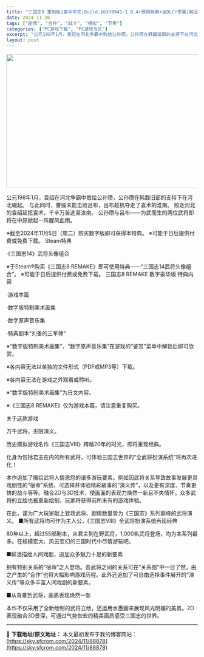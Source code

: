 ```yaml
---
title: "三国志8 重制版|豪华中文|Build.16339941-1.0.4+预购特典+全DLC+季票|解压即撸|"
date: 2024-11-26
tags: ["剧情", "合作", "战斗", "模拟", "节奏"]
categories: ["PC游戏下载", "PC游戏专区"]
excerpt: "公元198年1月，袁绍在河北争霸中败给公孙瓒，公孙瓒在韩馥旧部的支持下在河北崛起。 与此同时，曹操未能击败吕布，吕布趁机夺走了袁术的淮南。 败走河北的袁绍延揽袁术，千辛万苦逃至汝南。 公孙瓒与吕布——为武而生的两位武将即将在中原掀起一阵腥风血雨。 ※截至2024年11月5日（周二）购买数字版即可获得&hellip;"
layout: post
---
```


<img class="aligncenter size-full wp-image-88830" src="https://sky.sfcrom.com/wp-content/uploads/2024/11/2024112607543655.webp" alt="" width="616" height="353" />

公元198年1月，袁绍在河北争霸中败给公孙瓒，公孙瓒在韩馥旧部的支持下在河北崛起。
与此同时，曹操未能击败吕布，吕布趁机夺走了袁术的淮南。
败走河北的袁绍延揽袁术，千辛万苦逃至汝南。
公孙瓒与吕布——为武而生的两位武将即将在中原掀起一阵腥风血雨。

※截至2024年11月5日（周二）购买数字版即可获得本特典。
※可能于日后提供付费或免费下载。
Steam特典

·《三国志14》武将头像组合

※于Steam®购买《三国志8 REMAKE》即可使用特典——“三国志14武将头像组合”。
※可能于日后提供付费或免费下载。
三国志8 REMAKE 数字豪华版 特典内容

·游戏本篇

·数字版特制美术画集

·数字原声音乐集

·特典剧本“刘备的三军师”

※“数字版特制美术画集”、“数字原声音乐集”在游戏的“鉴赏”菜单中解锁后即可欣赏。

※各内容无法以单独的文件形式（PDF或MP3等）下载。

※各内容无法在游戏之外观看或聆听。

※“数字版特制美术画集”为日文内容。

※《三国志8 REMAKE》仅为游戏本篇，请注意重复购买。

关于这款游戏

万千武将，无限演义。

历史模拟游戏名作《三国志Ⅷ》跨越20年的时光，即将重现经典。

化身为包括君主在内的所有武将，可体验三国志世界的“全武将扮演系统”将再次进化！

本作追加了描绘武将人情恩怨的诸多游玩要素。例如因武将关系导致故事发展更具戏剧性的“宿命”系统、可选择并体验精彩故事的“演义传”，以及更有深度、节奏更快的战斗等等。融合2D与3D技术，使画面的表现力焕然一新且不失情怀。众多武将的立绘也被重新绘制，玩家将获得前所未有的游戏体验。

在此，谨为广大玩家献上登场武将、剧情数量皆为《三国志》系列巅峰的武将演义。
■所有武将均可作为主人公，《三国志Ⅷ》全武将扮演系统再现经典

80年以上，超过55部剧本，从君主到在野武将，1,000名武将登场，均为本系列最多。在规模宏大、风云变幻的三国时代中尽情游玩吧。

■鲜活描绘人间戏剧，追加众多魅力十足的新要素

拥有特别关系的“宿命”之人登场。各武将之间的关系可在“关系图”中一目了然，由之产生的“合作”也将大幅影响游戏历程。此外还追加了可自由选择事件展开的“演义传”等众多丰富人间戏剧的新要素。

■从背景到武将，画质表现焕然一新

本作不仅采用了全新绘制的武将立绘，还运用水墨画来展现风光明媚的美景。2D表现融合3D景深，可通过气势恢宏的精美画质感受三国志的世界。

---
📖 **下载地址/原文地址：** 本文最初发布于我的博客网站：[https://sky.sfcrom.com/2024/11/88878](https://sky.sfcrom.com/2024/11/88878)
